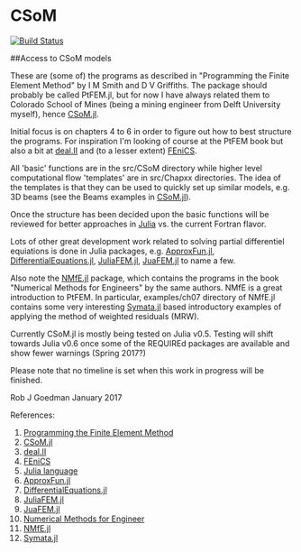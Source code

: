 # CSoM


[![Build Status](https://travis-ci.org/goedman/CSoM.jl.svg?branch=master)](https://travis-ci.org/goedman/CSoM.jl)


##Access to CSoM models

These are (some of) the programs as described in "Programming the Finite Element Method" by I M Smith and D V Griffiths. The package should probably be called PtFEM.jl, but for now I have always related them to Colorado School of Mines (being a mining engineer from Delft University myself), hence [CSoM.jl](https://github.com/goedman/CSoM.jl).

Initial focus is on chapters 4 to 6 in order to figure out how to best structure the programs. For inspiration I'm looking of course at the PtFEM book but also a bit at [deal.II](http://dealii.org) and (to a lesser extent) [FEniCS](https://fenicsproject.org).

All 'basic' functions are in the src/CSoM directory while higher level computational flow 'templates' are in src/Chapxx directories. The idea of the templates is that they can be used to quickly set up similar models, e.g. 3D beams (see the Beams examples in [CSoM.jl](https://github.com/goedman/CSoM.jl/tree/master/examples/Beams)).

Once the structure has been decided upon the basic functions will be reviewed for better approaches in [Julia](http://julialang.org) vs. the current Fortran flavor.

Lots of other great development work related to solving partial differentiel equiations is done in Julia packages, e.g. [ApproxFun.jl](https://github.com/JuliaApproximation/ApproxFun.jl), [DifferentialEquations.jl](https://github.com/JuliaDiffEq/DifferentialEquations.jl), [JuliaFEM.jl](http://www.juliafem.org), [JuaFEM.jl](https://github.com/KristofferC/JuAFEM.jl) to name a few.

Also note the  [NMfE.jl](https://github.com/goedman/NMfE.jl) package, which contains the programs in the book "Numerical Methods for Engineers" by the same authors. NMfE is a great introduction to PtFEM. In particular, examples/ch07 directory of NMfE.jl contains some very interesting [Symata.jl](https://github.com/jlapeyre/Symata.jl) based introductory examples of applying the method of weighted residuals (MRW).

Currently CSoM.jl is mostly being tested on Julia v0.5. Testing will shift towards Julia v0.6 once some of the REQUIREd packages are available and show fewer warnings (Spring 2017?)

Please note that no timeline is set when this work in progress will be finished.

Rob J Goedman
January 2017

References:

1. [Programming the Finite Element Method](http://www.wiley.com/WileyCDA/WileyTitle/productCd-1119973341.html)
1. [CSoM.jl](https://github.com/goedman/CSoM.jl)
1. [deal.II](http://dealii.org)
1. [FEniCS](https://fenicsproject.org)
1. [Julia language](http://julialang.org)
1. [ApproxFun.jl](https://github.com/JuliaApproximation/ApproxFun.jl)
1. [DifferentialEquations.jl](https://github.com/JuliaDiffEq/DifferentialEquations.jl)
1. [JuliaFEM.jl](http://www.juliafem.org)
1. [JuaFEM.jl](https://github.com/KristofferC/JuAFEM.jl)
1. [Numerical Methods for Engineer](https://books.google.com/books?id=lxGPQmuSwBQC&source=gbs_similarbooks)
1. [NMfE.jl](https://github.com/goedman/NMfE.jl)
1. [Symata.jl](https://github.com/jlapeyre/Symata.jl)